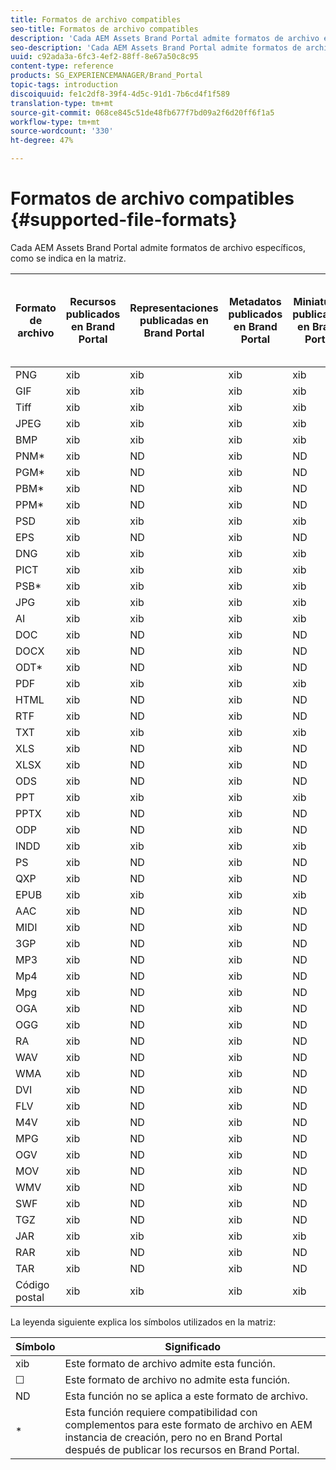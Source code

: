 ```yaml
---
title: Formatos de archivo compatibles
seo-title: Formatos de archivo compatibles
description: 'Cada AEM Assets Brand Portal admite formatos de archivo específicos, como se indica en la matriz. '
seo-description: 'Cada AEM Assets Brand Portal admite formatos de archivo específicos, como se indica en la matriz. '
uuid: c92ada3a-6fc3-4ef2-88ff-8e67a50c8c95
content-type: reference
products: SG_EXPERIENCEMANAGER/Brand_Portal
topic-tags: introduction
discoiquuid: fe1c2df8-39f4-4d5c-91d1-7b6cd4f1f589
translation-type: tm+mt
source-git-commit: 068ce845c51de48fb677f7bd09a2f6d20ff6f1a5
workflow-type: tm+mt
source-wordcount: '330'
ht-degree: 47%

---
```



# Formatos de archivo compatibles {#supported-file-formats}

Cada AEM Assets Brand Portal admite formatos de archivo específicos, como se indica en la matriz.

| Formato de archivo | Recursos publicados en Brand Portal | Representaciones publicadas en Brand Portal | Metadatos publicados en Brand Portal | Miniaturas publicadas en Brand Portal | Páginas de detalles de recursos publicadas en Brand Portal | Vínculos compartidos | Vínculo de miniaturas de uso compartido | Previsualizaciones de uso compartido de vínculos |
|-------------|----------------------------------|--------------------------------------|------------------------------------|--------------------------------------|-----------------------------------------------|-------------|-----------------------|---------------------|
| PNG | xib | xib | xib | xib | xib | xib | xib | xib |
| GIF | xib | xib | xib | xib | xib | xib | xib | xib |
| Tiff | xib | xib | xib | xib | xib | xib | xib | ☐ |
| JPEG | xib | xib | xib | xib | xib | xib | xib | xib |
| BMP | xib | xib | xib | xib | xib | xib | xib | ☐ |
| PNM* | xib | ND | xib | ND | ND | xib | ND | ND |
| PGM* | xib | ND | xib | ND | ND | xib | ND | ND |
| PBM* | xib | ND | xib | ND | ND | xib | ND | ND |
| PPM* | xib | ND | xib | ND | ND | xib | ND | ND |
| PSD | xib | xib | xib | xib | xib | xib | xib | ☐ |
| EPS | xib | ND | xib | ND | ND | xib | ND | ☐ |
| DNG | xib | xib | xib | xib | xib | xib | xib | ☐ |
| PICT | xib | xib | xib | xib | xib | xib | xib | ☐ |
| PSB* | xib | xib | xib | xib | xib | xib | xib | ☐ |
| JPG | xib | xib | xib | xib | xib | xib | xib | xib |
| AI | xib | xib | xib | xib | xib | xib | xib | ☐ |
| DOC | xib | ND | xib | ND | ND | xib | ☐ | ☐ |
| DOCX | xib | ND | xib | ND | ND | xib | ☐ | ☐ |
| ODT* | xib | ND | xib | ND | ND | xib | ☐ | ☐ |
| PDF | xib | xib | xib | xib | xib | xib | xib | ☐ |
| HTML | xib | ND | xib | ND | ND | xib | ☐ | ☐ |
| RTF | xib | ND | xib | ND | ND | xib | ☐ | ☐ |
| TXT | xib | xib | xib | xib | xib | xib | xib | ☐ |
| XLS | xib | ND | xib | ND | ND | xib | ☐ | ☐ |
| XLSX | xib | ND | xib | ND | ND | xib | ☐ | ☐ |
| ODS | xib | ND | xib | ND | ND | xib | ☐ | ☐ |
| PPT | xib | xib | xib | xib | xib | xib | xib | ☐ |
| PPTX | xib | ND | xib | ND | ND | xib | ☐ | ☐ |
| ODP | xib | ND | xib | ND | ND | xib | ☐ | ☐ |
| INDD | xib | xib | xib | xib | xib | xib | xib | ☐ |
| PS | xib | ND | xib | ND | ND | xib | ☐ | ☐ |
| QXP | xib | ND | xib | ND | ND | xib | ☐ | ☐ |
| EPUB | xib | xib | xib | xib | xib | xib | xib | ☐ |
| AAC | xib | ND | xib | ND | ND | xib | ☐ | ☐ |
| MIDI | xib | ND | xib | ND | ND | xib | ☐ | ☐ |
| 3GP | xib | ND | xib | ND | ND | xib | ☐ | ☐ |
| MP3 | xib | ND | xib | ND | ☐ | xib | ☐ | ☐ |
| Mp4 | xib | ND | xib | ND | xib | xib | ☐ | ☐ |
| Mpg | xib | ND | xib | ND | ND | xib | ☐ | ☐ |
| OGA | xib | ND | xib | ND | ☐ | xib | ☐ | ☐ |
| OGG | xib | ND | xib | ND | xib | xib | ☐ | ☐ |
| RA | xib | ND | xib | ND | ND | xib | ☐ | ☐ |
| WAV | xib | ND | xib | ND | ND | xib | ☐ | ☐ |
| WMA | xib | ND | xib | ND | ND | xib | ☐ | ☐ |
| DVI | xib | ND | xib | ND | ND | xib | ☐ | ☐ |
| FLV | xib | ND | xib | ND | ND | xib | ☐ | ☐ |
| M4V | xib | ND | xib | ND | ☐ | xib | ☐ | ☐ |
| MPG | xib | ND | xib | ND | ND | xib | ☐ | ☐ |
| OGV | xib | ND | xib | ND | xib | xib | ☐ | ☐ |
| MOV | xib | ND | xib | ND | ND | xib | ☐ | ☐ |
| WMV | xib | ND | xib | ND | ☐ | xib | ☐ | ☐ |
| SWF | xib | ND | xib | ND | xib | xib | ☐ | ☐ |
| TGZ | xib | ND | xib | ND | ND | xib | ND | ☐ |
| JAR | xib | xib | xib | xib | ND | xib | xib | ☐ |
| RAR | xib | ND | xib | ND | ND | xib | ND | ☐ |
| TAR | xib | ND | xib | ND | ND | xib | ND | ☐ |
| Código postal | xib | xib | xib | xib | ND | xib | xib | ☐ |

La leyenda siguiente explica los símbolos utilizados en la matriz:

| Símbolo | Significado |
|--------|-----------------------------------------------------------------------------------------------------------------------------------------------------|
| xib | Este formato de archivo admite esta función. |
| ☐ | Este formato de archivo no admite esta función. |
| ND | Esta función no se aplica a este formato de archivo. |
| * | Esta función requiere compatibilidad con complementos para este formato de archivo en AEM instancia de creación, pero no en Brand Portal después de publicar los recursos en Brand Portal. |